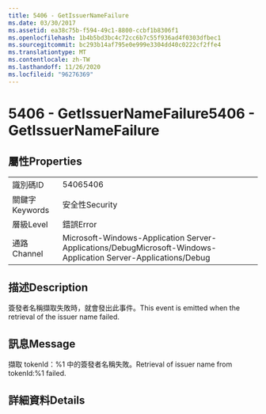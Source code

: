 ```yaml
---
title: 5406 - GetIssuerNameFailure
ms.date: 03/30/2017
ms.assetid: ea38c75b-f594-49c1-8800-ccbf1b8306f1
ms.openlocfilehash: 1b4b5bd3bc4c72cc6b7c55f936ad4f0303dfbec1
ms.sourcegitcommit: bc293b14af795e0e999e3304dd40c0222cf2ffe4
ms.translationtype: MT
ms.contentlocale: zh-TW
ms.lasthandoff: 11/26/2020
ms.locfileid: "96276369"
---
```

# <a name="5406---getissuernamefailure"></a><span data-ttu-id="a00c5-102">5406 - GetIssuerNameFailure</span><span class="sxs-lookup"><span data-stu-id="a00c5-102">5406 - GetIssuerNameFailure</span></span>

## <a name="properties"></a><span data-ttu-id="a00c5-103">屬性</span><span class="sxs-lookup"><span data-stu-id="a00c5-103">Properties</span></span>  
  
|||  
|-|-|  
|<span data-ttu-id="a00c5-104">識別碼</span><span class="sxs-lookup"><span data-stu-id="a00c5-104">ID</span></span>|<span data-ttu-id="a00c5-105">5406</span><span class="sxs-lookup"><span data-stu-id="a00c5-105">5406</span></span>|  
|<span data-ttu-id="a00c5-106">關鍵字</span><span class="sxs-lookup"><span data-stu-id="a00c5-106">Keywords</span></span>|<span data-ttu-id="a00c5-107">安全性</span><span class="sxs-lookup"><span data-stu-id="a00c5-107">Security</span></span>|  
|<span data-ttu-id="a00c5-108">層級</span><span class="sxs-lookup"><span data-stu-id="a00c5-108">Level</span></span>|<span data-ttu-id="a00c5-109">錯誤</span><span class="sxs-lookup"><span data-stu-id="a00c5-109">Error</span></span>|  
|<span data-ttu-id="a00c5-110">通路</span><span class="sxs-lookup"><span data-stu-id="a00c5-110">Channel</span></span>|<span data-ttu-id="a00c5-111">Microsoft-Windows-Application Server-Applications/Debug</span><span class="sxs-lookup"><span data-stu-id="a00c5-111">Microsoft-Windows-Application Server-Applications/Debug</span></span>|  
  
## <a name="description"></a><span data-ttu-id="a00c5-112">描述</span><span class="sxs-lookup"><span data-stu-id="a00c5-112">Description</span></span>  

 <span data-ttu-id="a00c5-113">簽發者名稱擷取失敗時，就會發出此事件。</span><span class="sxs-lookup"><span data-stu-id="a00c5-113">This event is emitted when the retrieval of the issuer name failed.</span></span>  
  
## <a name="message"></a><span data-ttu-id="a00c5-114">訊息</span><span class="sxs-lookup"><span data-stu-id="a00c5-114">Message</span></span>  

 <span data-ttu-id="a00c5-115">擷取 tokenId：%1 中的簽發者名稱失敗。</span><span class="sxs-lookup"><span data-stu-id="a00c5-115">Retrieval of issuer name from tokenId:%1 failed.</span></span>  
  
## <a name="details"></a><span data-ttu-id="a00c5-116">詳細資料</span><span class="sxs-lookup"><span data-stu-id="a00c5-116">Details</span></span>
